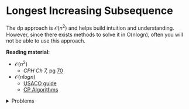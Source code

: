 # Longest Increasing Subsequence
The dp approach is $\mathcal{O}(n^2)$ and helps build intuition and understanding. However, since there exists methods to solve it in O(nlogn), often you will not be able to use this approach.

**Reading material:**
* $\mathcal{O}(n^2)$
    * *CPH Ch 7,* pg [70](https://cses.fi/book/book.pdf#page=80)
* $\mathcal{O}(nlogn)$
    * [USACO guide](https://usaco.guide/gold/lis?lang=cpp)
    * [CP Algorithms](https://cp-algorithms.com/sequences/longest_increasing_subsequence.html)

<details>
<summary>Problems</summary>
<ul>
    <li><a href="https://leetcode.com/problems/longest-increasing-subsequence/">Leetcode 300</a></li>
    <li><a href="https://codeforces.com/contest/269/problem/B">CF 269 B</a></li>
    <li><a href="https://www.spoj.com/problems/DOSA/">Spoj DOSA</a></li>
    <li><a href="https://codeforces.com/contest/340/problem/D">CF 340 D</a></li>
    <li><a href="https://www.spoj.com/problems/ALTSEQ/">Spoj ALTSEQ</a></li>
    <li><a href="https://codeforces.com/contest/1257/problem/E">CF 1257 E</a></li>
</ul>
</details>